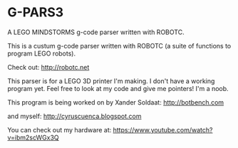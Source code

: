 # G-PARS3

  A LEGO MINDSTORMS g-code parser written with ROBOTC.

This is a custum g-code parser written with ROBOTC
(a suite of functions to program LEGO robots).

  Check out: http://robotc.net

This parser is for a LEGO 3D printer I'm making. I don't have a working program yet. 
Feel free to look at my code and give me pointers! I'm a noob.

  This program is being worked on by Xander Soldaat: http://botbench.com

  and myself: http://cyruscuenca.blogspot.com

You can check out my hardware at: https://www.youtube.com/watch?v=ibm2scWGx3Q
